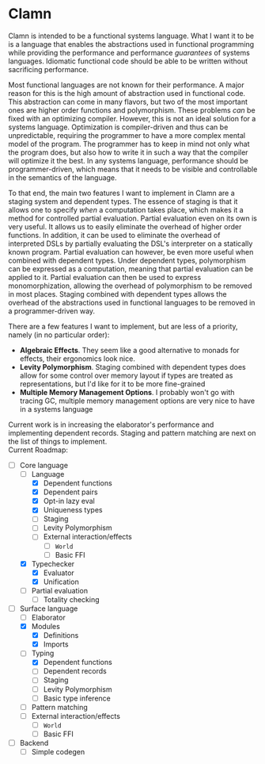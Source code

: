 # Clamn
Clamn is intended to be a functional systems language. What I want it to be is a language that enables the abstractions used in functional programming while providing the performance and performance *guarantees* of systems languages. Idiomatic functional code should be able to be written without sacrificing performance.

Most functional languages are not known for their performance. A major reason for this is the high amount of abstraction used in functional code. This abstraction can come in many flavors, but two of the most important ones are higher order functions and polymorphism. These problems *can* be fixed with an optimizing compiler. However, this is not an ideal solution for a systems language. Optimization is compiler-driven and thus can be unpredictable, requiring the programmer to have a more complex mental model of the program. The programmer has to keep in mind not only what the program does, but also how to write it in such a way that the compiler will optimize it the best. In any systems language, performance should be programmer-driven, which means that it needs to be visible and controllable in the semantics of the language.

To that end, the main two features I want to implement in Clamn are a staging system and dependent types. The essence of staging is that it allows one to specify *when* a computation takes place, which makes it a method for controlled partial evaluation. Partial evaluation even on its own is very useful. It allows us to easily eliminate the overhead of higher order functions. In addition, it can be used to eliminate the overhead of interpreted DSLs by partially evaluating the DSL's interpreter on a statically known program. Partial evaluation can however, be even more useful when combined with dependent types. Under dependent types, polymorphism can be expressed as a computation, meaning that partial evaluation can be applied to it. Partial evaluation can then be used to express monomorphization, allowing the overhead of polymorphism to be removed in most places. Staging combined with dependent types allows the overhead of the abstractions used in functional languages to be removed in a programmer-driven way.

There are a few features I want to implement, but are less of a priority, namely (in no particular order):
* **Algebraic Effects**. They seem like a good alternative to monads for effects, their ergonomics look nice.
* **Levity Polymorphism**. Staging combined with dependent types does allow for some control over memory layout if types are treated as representations, but I'd like for it to be more fine-grained
* **Multiple Memory Management Options**. I probably won't go with tracing GC, multiple memory management options are very nice to have in a systems language

Current work is in increasing the elaborator's performance and implementing dependent records. Staging and pattern matching are next on the list of things to implement.\
Current Roadmap:
- [ ] Core language
    - [ ] Language
        - [x] Dependent functions
        - [x] Dependent pairs
        - [x] Opt-in lazy eval
        - [x] Uniqueness types
        - [ ] Staging
        - [ ] Levity Polymorphism
        - [ ] External interaction/effects
            - [ ] `World`
            - [ ] Basic FFI 
    - [x] Typechecker
        - [x] Evaluator
        - [x] Unification
    - [ ] Partial evaluation
        - [ ] Totality checking
- [ ] Surface language
    - [ ] Elaborator
    - [x] Modules
        - [x] Definitions
        - [x] Imports
    - [ ] Typing
        - [x] Dependent functions
        - [ ] Dependent records
        - [ ] Staging
        - [ ] Levity Polymorphism
        - [ ] Basic type inference
    - [ ] Pattern matching
    - [ ] External interaction/effects
        - [ ] `World`
        - [ ] Basic FFI
- [ ] Backend
    - [ ] Simple codegen
